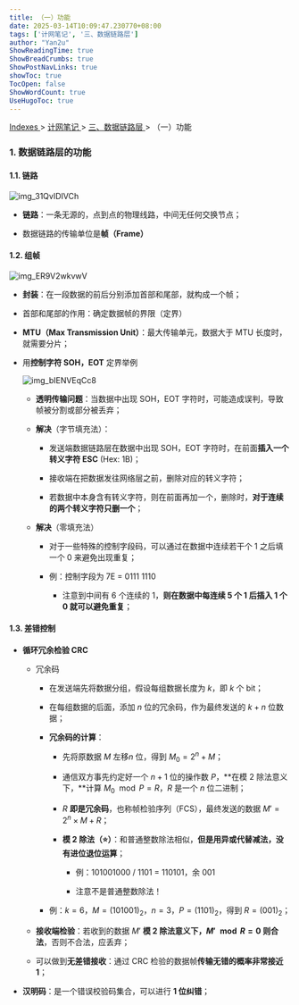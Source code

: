 ```yaml
---
title: （一）功能
date: 2025-03-14T10:09:47.230770+08:00
tags: ['计网笔记', '三、数据链路层']
author: "Yan2u"
ShowReadingTime: true
ShowBreadCrumbs: true
ShowPostNavLinks: true
showToc: true
TocOpen: false
ShowWordCount: true
UseHugoToc: true
---
```


<a href="/notes408/chapters_index"> Indexes </a> > <a href="/notes408/indexes/计网笔记_index"> 计网笔记 </a> > <a href="/notes408/indexes/计网笔记/三数据链路层_index"> 三、数据链路层 </a> > （一）功能

### 1. 数据链路层的功能

#### 1.1. 链路

![img_31QvIDIVCh](https://cloudflare-imgbed-ajc.pages.dev/file/1741872156546_31QvIDIVCh.png)

- **链路**：一条无源的，点到点的物理线路，中间无任何交换节点；

- 数据链路的传输单位是**帧（Frame）**

#### 1.2. 组帧

![img_ER9V2wkvwV](https://cloudflare-imgbed-ajc.pages.dev/file/1741872163118_ER9V2wkvwV.png)

- **封装**：在一段数据的前后分别添加首部和尾部，就构成一个帧；

- 首部和尾部的作用：确定数据帧的界限（定界）

- **MTU（Max Transmission Unit）**：最大传输单元，数据大于 MTU 长度时，就需要分片；

- 用**控制字符 SOH，EOT** 定界举例

	![img_bIENVEqCc8](https://cloudflare-imgbed-ajc.pages.dev/file/1741872167633_bIENVEqCc8.png)

	- **透明传输问题**：当数据中出现 SOH，EOT 字符时，可能造成误判，导致帧被分割或部分被丢弃；

	- **解决**（字节填充法）：

		- 发送端数据链路层在数据中出现 SOH，EOT 字符时，在前面**插入一个转义字符 ESC** (Hex: 1B)；

		- 接收端在把数据发往网络层之前，删除对应的转义字符；

		- 若数据中本身含有转义字符，则在前面再加一个，删除时，**对于连续的两个转义字符只删一个**；

	- **解决**（零填充法）

		- 对于一些特殊的控制字段码，可以通过在数据中连续若干个 1 之后填一个 0 来避免出现重复；

		- 例：控制字段为 7E = 0111 1110

			- 注意到中间有 6 个连续的 1，**则在数据中每连续 5 个 1 后插入 1 个 0 就可以避免重复**；

#### 1.3. 差错控制

- **循环冗余检验 CRC**

	- 冗余码

		- 在发送端先将数据分组，假设每组数据长度为 $k$，即 $k$ 个 bit；

		- 在每组数据的后面，添加 $n$ 位的冗余码，作为最终发送的 $k+n$ 位数据；

		- **冗余码的计算**：

			- 先将原数据 $M$ 左移$n$ 位，得到 $M_0=2^n+M$；

			- 通信双方事先约定好一个 $n+1$ 位的操作数 $P$，**在模 2 除法意义下，**计算 $M_0 \mod P=R$，$R$ 是一个 $n$ 位二进制；

			- $R$ **即是冗余码**，也称帧检验序列（FCS），最终发送的数据 $M'=2^n\times M+R$；

			- **模 2 除法（⭐）**：和普通整数除法相似，**但是用异或代替减法，没有进位退位运算**；

				- 例：101001000 / 1101 = 110101，余 001

				- 注意不是普通整数除法！

		- 例：$k=6$，$M=(101001)_2$，$n=3$，$P=(1101)_2$，得到 $R=(001)_2$；

	- **接收端检验**：若收到的数据 $M'$ **模 2 除法意义下，$M' \mod R=0$ 则合法**，否则不合法，应丢弃；

	- 可以做到**无差错接收**：通过 CRC 检验的数据帧**传输无错的概率非常接近 1**；

- **汉明码**：是一个错误校验码集合，可以进行 **1 位纠错**；

